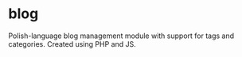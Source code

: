 # blog
Polish-language blog management module with support for tags and categories. Created using PHP and JS.
